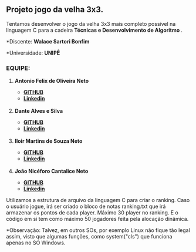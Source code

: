 <h2>Projeto jogo da velha 3x3.</h2>
<p>Tentamos desenvolver o jogo da velha 3x3 mais completo possível na linguagem C para a cadeira <strong>Técnicas e Desenvolvimento de Algoritmo </strong>. </p>
<p>*Discente: <strong> Walace Sartori Bonfim </strong></p>
<p>*Universidade: <strong> UNIPÊ </strong> </p>

<h3>EQUIPE:</h3>
<ol>
   <li><strong>Antonio Felix de Oliveira Neto </strong></li> 
   <ul>
      <li><strong><a href="https://github.com/Antonioflx">GITHUB</a></strong></li> 
      <li><strong><a href="https://www.linkedin.com/in/antonioflx">Linkedin</a></strong></li> 
   </ul>
   <br>
   <li><strong> Dante Alves e Silva </strong> </li> 
   <ul>
      <li><strong><a href="https://github.com/dante-alves">GITHUB</a></strong></li> 
      <li><strong><a href="https://www.linkedin.com/in/dante-alves-e-silva/">Linkedin</a></strong></li> 
   </ul>
   <br>
   <li><strong> Iloir Martins de Souza Neto </strong> </li> 
   <ul>
      <li><strong><a href="https://github.com/IloirDS">GITHUB</a></strong></li> 
      <li><strong><a href="https://www.linkedin.com/in/iloir-neto/">Linkedin</a></strong></li> 
   </ul>
   <br>
   <li><strong> João Nicéforo Cantalice Neto </strong></li> 
   <ul>
      <li><strong><a href="https://github.com/DevJoao07">GITHUB</a></strong></li> 
      <li><strong><a href="https://www.linkedin.com/in/nic%C3%A9foro-neto-5331a9323?utm_source=share&utm_campaign=share_via&utm_content=profile&utm_medium=ios_app">Linkedin</a></strong></li> 
   </ul>
</ol>

<p>
   Utilizamos a estrutura de arquivo da linguagem C para criar o ranking. Caso o usuário jogue, irá ser criado o bloco de notas </strong> ranking.txt</strong> que irá armazenar os pontos de cada player. Máximo 30 player no ranking. E o código em si tem como máximo 50 jogadores feita pela alocação dinâmica.
</p>
<p>
   *Observação: Talvez, em outros SOs, por exemplo Linux não fique tão legal assim, visto que algumas funções, como system("cls") que funciona apenas no SO Windows. 
</p>
